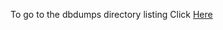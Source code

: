 To go to the dbdumps directory listing Click [Here](https://ipfs.io/ipns/QmPUfePqgCzSb466QuSRVq1fYuvLXwweFtKxCTPPDEnUXm)
